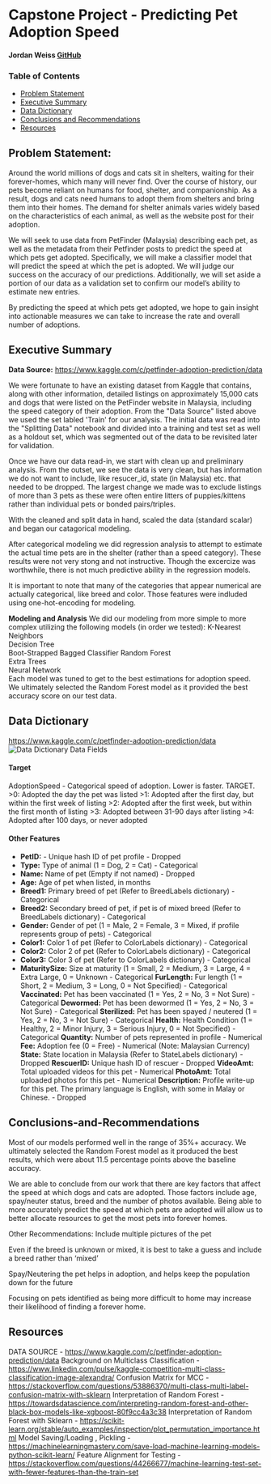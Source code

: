 # Capstone Project - Predicting Pet Adoption Speed
#### Jordan Weiss [GitHub](https://github.com/weisja4/pet_adoption_capstone)

### Table of Contents
- [Problem Statement](#Problem-Statement)
- [Executive Summary](#Executive-Summary)
- [Data Dictionary](#Data-Dictionary)
- [Conclusions and Recommendations](#Conclusions-and-Recommendations)
- [Resources](#Resources)



## Problem Statement:
Around the world millions of dogs and cats sit in shelters, waiting for their forever-homes, which many will never find. Over the course of history, our pets become reliant on humans for food, shelter, and companionship. As a result, dogs and cats need humans to adopt them from shelters and bring them into their homes. The demand for shelter animals varies widely based on the characteristics of each animal, as well as the website post for their adoption. 

We will seek to use data from PetFinder (Malaysia) describing each pet, as well as the metadata from their Petfinder posts to predict the speed at which pets get adopted. Specifically, we will make a classifier model that will predict the speed at which the pet is adopted. We will judge our success on the accuracy of our predictions. Additionally, we will set aside a portion of our data as a validation set to confirm our model’s ability to estimate new entries.

By predicting the speed at which pets get adopted, we hope to gain insight into actionable measures we can take to increase the rate and overall number of adoptions. 
   
  

## Executive Summary

__Data Source:__ https://www.kaggle.com/c/petfinder-adoption-prediction/data  

We were fortunate to have an existing dataset from Kaggle that contains, along with other information, detailed listings on approximately 15,000 cats and dogs that were listed on the PetFinder website in Malaysia, including the speed category of their adoption. From the "Data Source" listed above we used the set labled 'Train' for our analysis. The initial data was read into the "Splitting Data" notebook and divided into a training and test set as well as a holdout set, which was segmented out of the data to be revisited later for validation. 

Once we have our data read-in, we start with clean up and preliminary analysis. From the outset, we see the data is very clean, but has information we do not want to include, like resucer_id, state (in Malaysia) etc. that needed to be dropped. The largest change we made was to exclude listings of more than 3 pets as these were often entire litters of puppies/kittens rather than individual pets or bonded pairs/triples.

With the cleaned and split data in hand, scaled the data (standard scalar) and began our catagorical modeling. 

After categorical modeling we did regression analysis to attempt to estimate the actual time pets are in the shelter (rather than a speed category). These results were not very stong and not instructive. Though the excercize was worthwhile, there is not much predictive ability in the regression models. 

It is important to note that many of the categories that appear numerical are actually categorical, like breed and color. Those features were indluded using one-hot-encoding for modeling. 

__Modeling and Analysis__
We did our modeling from more simple to more complex utilizing the following models (in order we tested):
K-Nearest Neighbors  
Decision Tree   
Boot-Strapped Bagged Classifier
Random Forest  
Extra Trees  
Neural Network  
Each model was tuned to get to the best estimations for adoption speed. We ultimately selected the Random Forest model as it provided the best accuracy score on our test data.

## Data Dictionary
https://www.kaggle.com/c/petfinder-adoption-prediction/data
![Data Dictionary](https://www.kaggle.com/c/petfinder-adoption-prediction/data "Title")
Data Fields

#### Target  
 AdoptionSpeed - Categorical speed of adoption. Lower is faster. TARGET.
      >0: Adopted the day the pet was listed
      >1: Adopted after the first day, but within the first week of listing
      >2: Adopted after the first week, but within the first month of listing
      >3: Adopted between 31-90 days after listing
      >4: Adopted after 100 days, or never adopted    
      
#### Other Features
- __PetID:__ - Unique hash ID of pet profile - Dropped
- __Type:__ Type of animal (1 = Dog, 2 = Cat) - Categorical
- __Name:__ Name of pet (Empty if not named) - Dropped
- __Age:__ Age of pet when listed, in months
- __Breed1:__ Primary breed of pet (Refer to BreedLabels dictionary) - Categorical
- __Breed2:__ Secondary breed of pet, if pet is of mixed breed (Refer to BreedLabels dictionary) - Categorical
- __Gender:__ Gender of pet (1 = Male, 2 = Female, 3 = Mixed, if profile represents group of pets) - Categorical 
- __Color1:__ Color 1 of pet (Refer to ColorLabels dictionary) - Categorical
- __Color2:__ Color 2 of pet (Refer to ColorLabels dictionary) - Categorical
- __Color3:__ Color 3 of pet (Refer to ColorLabels dictionary) - Categorical
- __MaturitySize:__ Size at maturity (1 = Small, 2 = Medium, 3 = Large, 4 = Extra Large, 0 = Unknown - Categorical
__FurLength:__ Fur length (1 = Short, 2 = Medium, 3 = Long, 0 = Not Specified) - Categorical
__Vaccinated:__ Pet has been vaccinated (1 = Yes, 2 = No, 3 = Not Sure) - Categorical
__Dewormed:__ Pet has been dewormed (1 = Yes, 2 = No, 3 = Not Sure) - Categorical
__Sterilized:__ Pet has been spayed / neutered (1 = Yes, 2 = No, 3 = Not Sure) - Categorical
__Health:__ Health Condition (1 = Healthy, 2 = Minor Injury, 3 = Serious Injury, 0 = Not Specified) - Categorical
__Quantity:__ Number of pets represented in profile - Numerical 
__Fee:__ Adoption fee (0 = Free) - Numerical (Note: Malaysian Currency)
__State:__ State location in Malaysia (Refer to StateLabels dictionary) - Dropped
__RescuerID:__ Unique hash ID of rescuer - Dropped
__VideoAmt:__ Total uploaded videos for this pet - Numerical
__PhotoAmt:__ Total uploaded photos for this pet - Numerical
__Description:__ Profile write-up for this pet. The primary language is English, with some in Malay or Chinese. - Dropped



## Conclusions-and-Recommendations
Most of our models performed well in the range of 35%+ accuracy. We ultimately selected the Random Forest model as it produced the best results, which were about 11.5 percentage points above the baseline accuracy.  

We are able to conclude from our work that there are key factors that affect the speed at which dogs and cats are adopted. Those factors include age, spay/neuter status, breed and the number of photos available. Being able to more accurately predict the speed at which pets are adopted will allow us to better allocate resources to get the most pets into forever homes. 

Other Recommendations:
Include multiple pictures of the pet

Even if the breed is unknown or mixed, it is best to take a guess and include a breed rather than ‘mixed’

Spay/Neutering the pet helps in adoption, and helps keep the population down for the future

Focusing on pets identified as being more difficult to home may increase their likelihood of finding a forever home. 


## Resources
DATA SOURCE -                                              https://www.kaggle.com/c/petfinder-adoption-prediction/data
Background on Multiclass Classification - https://www.linkedin.com/pulse/kaggle-competition-multi-class-classification-image-alexandra/
Confusion Matrix for MCC - https://stackoverflow.com/questions/53886370/multi-class-multi-label-confusion-matrix-with-sklearn
Interpretation of Random Forest - https://towardsdatascience.com/interpreting-random-forest-and-other-black-box-models-like-xgboost-80f9cc4a3c38
Interpretation of Random Forest with Sklearn -             https://scikit-learn.org/stable/auto_examples/inspection/plot_permutation_importance.html
Model Saving/Loading , Pickling -                                                         https://machinelearningmastery.com/save-load-machine-learning-models-python-scikit-learn/
Feature Alignment for Testing - https://stackoverflow.com/questions/44266677/machine-learning-test-set-with-fewer-features-than-the-train-set




